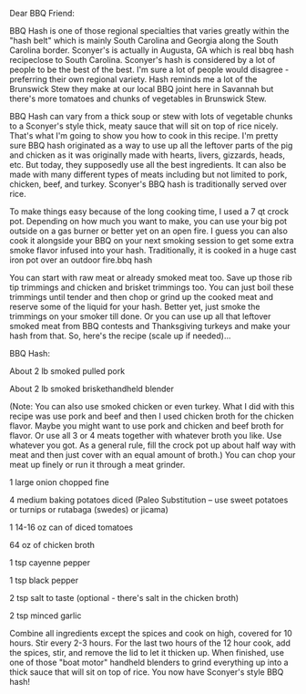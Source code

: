 Dear BBQ Friend:

BBQ Hash is one of those regional specialties that varies greatly within the "hash belt" which is mainly South Carolina and Georgia along the South Carolina border. Sconyer's is actually in Augusta, GA which is real bbq hash recipeclose to South Carolina. Sconyer's hash is considered by a lot of people to be the best of the best. I'm sure a lot of people would disagree - preferring their own regional variety. Hash reminds me a lot of the Brunswick Stew they make at our local BBQ joint here in Savannah but there's more tomatoes and chunks of vegetables in Brunswick Stew.

BBQ Hash can vary from a thick soup or stew with lots of vegetable chunks to a Sconyer's style thick, meaty sauce that will sit on top of rice nicely. That's what I'm going to show you how to cook in this recipe. I'm pretty sure BBQ hash originated as a way to use up all the leftover parts of the pig and chicken as it was originally made with hearts, livers, gizzards, heads, etc. But today, they supposedly use all the best ingredients. It can also be made with many different types of meats including but not limited to pork, chicken, beef, and turkey. Sconyer's BBQ hash is traditionally served over rice.

To make things easy because of the long cooking time, I used a 7 qt crock pot. Depending on how much you want to make, you can use your big pot outside on a gas burner or better yet on an open fire. I guess you can also cook it alongside your BBQ on your next smoking session to get some extra smoke flavor infused into your hash. Traditionally, it is cooked in a huge cast iron pot over an outdoor fire.bbq hash

You can start with raw meat or already smoked meat too. Save up those rib tip trimmings and chicken and brisket trimmings too. You can just boil these trimmings until tender and then chop or grind up the cooked meat and reserve some of the liquid for your hash. Better yet, just smoke the trimmings on your smoker till done. Or you can use up all that leftover smoked meat from BBQ contests and Thanksgiving turkeys and make your hash from that. So, here's the recipe (scale up if needed)...

BBQ Hash:

About 2 lb smoked pulled pork

About 2 lb smoked briskethandheld blender

(Note: You can also use smoked chicken or even turkey. What I did with this recipe was use pork and beef and then I used chicken broth for the chicken flavor. Maybe you might want to use pork and chicken and beef broth for flavor. Or use all 3 or 4 meats together with whatever broth you like. Use whatever you got. As a general rule, fill the crock pot up about half way with meat and then just cover with an equal amount of broth.)
You can chop your meat up finely or run it through a meat grinder.

1 large onion chopped fine

4 medium baking potatoes diced (Paleo Substitution – use sweet potatoes or turnips or rutabaga (swedes) or jicama)

1  14-16 oz can of diced tomatoes

64 oz of chicken broth

1 tsp cayenne pepper

1 tsp black pepper

2 tsp salt to taste (optional - there's salt in the chicken broth)

2 tsp minced garlic

Combine all ingredients except the spices and cook on high, covered for 10 hours. Stir every 2-3 hours. For the last two hours of the 12 hour cook, add the spices, stir, and remove the lid to let it thicken up. When finished, use one of those "boat motor" handheld blenders to grind everything up into a thick sauce that will sit on top of rice. You now have Sconyer's style BBQ hash!
